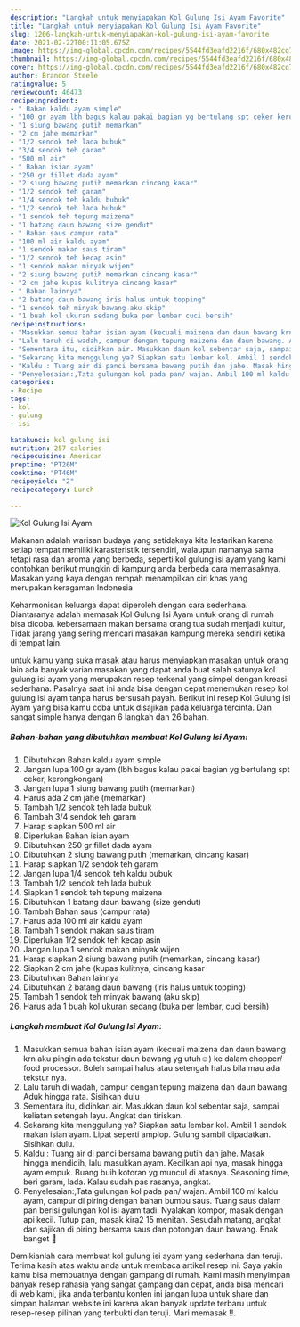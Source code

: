 ```yaml
---
description: "Langkah untuk menyiapakan Kol Gulung Isi Ayam Favorite"
title: "Langkah untuk menyiapakan Kol Gulung Isi Ayam Favorite"
slug: 1206-langkah-untuk-menyiapakan-kol-gulung-isi-ayam-favorite
date: 2021-02-22T00:11:05.675Z
image: https://img-global.cpcdn.com/recipes/5544fd3eafd2216f/680x482cq70/kol-gulung-isi-ayam-foto-resep-utama.jpg
thumbnail: https://img-global.cpcdn.com/recipes/5544fd3eafd2216f/680x482cq70/kol-gulung-isi-ayam-foto-resep-utama.jpg
cover: https://img-global.cpcdn.com/recipes/5544fd3eafd2216f/680x482cq70/kol-gulung-isi-ayam-foto-resep-utama.jpg
author: Brandon Steele
ratingvalue: 5
reviewcount: 46473
recipeingredient:
- " Bahan kaldu ayam simple"
- "100 gr ayam lbh bagus kalau pakai bagian yg bertulang spt ceker kerongkongan"
- "1 siung bawang putih memarkan"
- "2 cm jahe memarkan"
- "1/2 sendok teh lada bubuk"
- "3/4 sendok teh garam"
- "500 ml air"
- " Bahan isian ayam"
- "250 gr fillet dada ayam"
- "2 siung bawang putih memarkan cincang kasar"
- "1/2 sendok teh garam"
- "1/4 sendok teh kaldu bubuk"
- "1/2 sendok teh lada bubuk"
- "1 sendok teh tepung maizena"
- "1 batang daun bawang size gendut"
- " Bahan saus campur rata"
- "100 ml air kaldu ayam"
- "1 sendok makan saus tiram"
- "1/2 sendok teh kecap asin"
- "1 sendok makan minyak wijen"
- "2 siung bawang putih memarkan cincang kasar"
- "2 cm jahe kupas kulitnya cincang kasar"
- " Bahan lainnya"
- "2 batang daun bawang iris halus untuk topping"
- "1 sendok teh minyak bawang aku skip"
- "1 buah kol ukuran sedang buka per lembar cuci bersih"
recipeinstructions:
- "Masukkan semua bahan isian ayam (kecuali maizena dan daun bawang krn aku pingin ada tekstur daun bawang yg utuh☺️) ke dalam chopper/ food processor. Boleh sampai halus atau setengah halus bila mau ada tekstur nya."
- "Lalu taruh di wadah, campur dengan tepung maizena dan daun bawang. Aduk hingga rata. Sisihkan dulu"
- "Sementara itu, didihkan air. Masukkan daun kol sebentar saja, sampai keliatan setengah layu. Angkat dan tiriskan."
- "Sekarang kita menggulung ya? Siapkan satu lembar kol. Ambil 1 sendok makan isian ayam. Lipat seperti amplop. Gulung sambil dipadatkan. Sisihkan dulu."
- "Kaldu : Tuang air di panci bersama bawang putih dan jahe. Masak hingga mendidih, lalu masukkan ayam. Kecilkan api nya, masak hingga ayam empuk. Buang buih kotoran yg muncul di atasnya. Seasoning time, beri garam, lada. Kalau sudah pas rasanya, angkat."
- "Penyelesaian:,Tata gulungan kol pada pan/ wajan. Ambil 100 ml kaldu ayam, campur di piring dengan bahan bumbu saus. Tuang saus dalam pan berisi gulungan kol isi ayam tadi. Nyalakan kompor, masak dengan api kecil. Tutup pan, masak kira2 15 menitan. Sesudah matang, angkat dan sajikan di piring bersama saus dan potongan daun bawang. Enak banget 🤤"
categories:
- Recipe
tags:
- kol
- gulung
- isi

katakunci: kol gulung isi 
nutrition: 257 calories
recipecuisine: American
preptime: "PT26M"
cooktime: "PT46M"
recipeyield: "2"
recipecategory: Lunch

---
```



![Kol Gulung Isi Ayam](https://img-global.cpcdn.com/recipes/5544fd3eafd2216f/680x482cq70/kol-gulung-isi-ayam-foto-resep-utama.jpg)

Makanan adalah warisan budaya yang setidaknya kita lestarikan karena setiap tempat memiliki karasteristik tersendiri, walaupun namanya sama tetapi rasa dan aroma yang berbeda, seperti kol gulung isi ayam yang kami contohkan berikut mungkin di kampung anda berbeda cara memasaknya. Masakan yang kaya dengan rempah menampilkan ciri khas yang merupakan keragaman Indonesia

Keharmonisan keluarga dapat diperoleh dengan cara sederhana. Diantaranya adalah memasak Kol Gulung Isi Ayam untuk orang di rumah bisa dicoba. kebersamaan makan bersama orang tua sudah menjadi kultur, Tidak jarang yang sering mencari masakan kampung mereka sendiri ketika di tempat lain.



untuk kamu yang suka masak atau harus menyiapkan masakan untuk orang lain ada banyak varian masakan yang dapat anda buat salah satunya kol gulung isi ayam yang merupakan resep terkenal yang simpel dengan kreasi sederhana. Pasalnya saat ini anda bisa dengan cepat menemukan resep kol gulung isi ayam tanpa harus bersusah payah.
Berikut ini resep Kol Gulung Isi Ayam yang bisa kamu coba untuk disajikan pada keluarga tercinta. Dan sangat simple hanya dengan 6 langkah dan 26 bahan.


<!--inarticleads1-->

##### Bahan-bahan yang dibutuhkan membuat Kol Gulung Isi Ayam:

1. Dibutuhkan  Bahan kaldu ayam simple
1. Jangan lupa 100 gr ayam (lbh bagus kalau pakai bagian yg bertulang spt ceker, kerongkongan)
1. Jangan lupa 1 siung bawang putih (memarkan)
1. Harus ada 2 cm jahe (memarkan)
1. Tambah 1/2 sendok teh lada bubuk
1. Tambah 3/4 sendok teh garam
1. Harap siapkan 500 ml air
1. Diperlukan  Bahan isian ayam
1. Dibutuhkan 250 gr fillet dada ayam
1. Dibutuhkan 2 siung bawang putih (memarkan, cincang kasar)
1. Harap siapkan 1/2 sendok teh garam
1. Jangan lupa 1/4 sendok teh kaldu bubuk
1. Tambah 1/2 sendok teh lada bubuk
1. Siapkan 1 sendok teh tepung maizena
1. Dibutuhkan 1 batang daun bawang (size gendut)
1. Tambah  Bahan saus (campur rata)
1. Harus ada 100 ml air kaldu ayam
1. Tambah 1 sendok makan saus tiram
1. Diperlukan 1/2 sendok teh kecap asin
1. Jangan lupa 1 sendok makan minyak wijen
1. Harap siapkan 2 siung bawang putih (memarkan, cincang kasar)
1. Siapkan 2 cm jahe (kupas kulitnya, cincang kasar
1. Dibutuhkan  Bahan lainnya
1. Dibutuhkan 2 batang daun bawang (iris halus untuk topping)
1. Tambah 1 sendok teh minyak bawang (aku skip)
1. Harus ada 1 buah kol ukuran sedang (buka per lembar, cuci bersih)




<!--inarticleads2-->

##### Langkah membuat  Kol Gulung Isi Ayam:

1. Masukkan semua bahan isian ayam (kecuali maizena dan daun bawang krn aku pingin ada tekstur daun bawang yg utuh☺️) ke dalam chopper/ food processor. Boleh sampai halus atau setengah halus bila mau ada tekstur nya.
1. Lalu taruh di wadah, campur dengan tepung maizena dan daun bawang. Aduk hingga rata. Sisihkan dulu
1. Sementara itu, didihkan air. Masukkan daun kol sebentar saja, sampai keliatan setengah layu. Angkat dan tiriskan.
1. Sekarang kita menggulung ya? Siapkan satu lembar kol. Ambil 1 sendok makan isian ayam. Lipat seperti amplop. Gulung sambil dipadatkan. Sisihkan dulu.
1. Kaldu : Tuang air di panci bersama bawang putih dan jahe. Masak hingga mendidih, lalu masukkan ayam. Kecilkan api nya, masak hingga ayam empuk. Buang buih kotoran yg muncul di atasnya. Seasoning time, beri garam, lada. Kalau sudah pas rasanya, angkat.
1. Penyelesaian:,Tata gulungan kol pada pan/ wajan. Ambil 100 ml kaldu ayam, campur di piring dengan bahan bumbu saus. Tuang saus dalam pan berisi gulungan kol isi ayam tadi. Nyalakan kompor, masak dengan api kecil. Tutup pan, masak kira2 15 menitan. Sesudah matang, angkat dan sajikan di piring bersama saus dan potongan daun bawang. Enak banget 🤤




Demikianlah cara membuat kol gulung isi ayam yang sederhana dan teruji. Terima kasih atas waktu anda untuk membaca artikel resep ini. Saya yakin kamu bisa membuatnya dengan gampang di rumah. Kami masih menyimpan banyak resep rahasia yang sangat gampang dan cepat, anda bisa mencari di web kami, jika anda terbantu konten ini jangan lupa untuk share dan simpan halaman website ini karena akan banyak update terbaru untuk resep-resep pilihan yang terbukti dan teruji. Mari memasak !!. 
